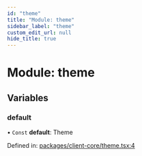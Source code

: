 ```yaml
---
id: "theme"
title: "Module: theme"
sidebar_label: "theme"
custom_edit_url: null
hide_title: true
---
```


# Module: theme

## Variables

### default

• `Const` **default**: Theme

Defined in: [packages/client-core/theme.tsx:4](https://github.com/xr3ngine/xr3ngine/blob/66a84a950/packages/client-core/theme.tsx#L4)
